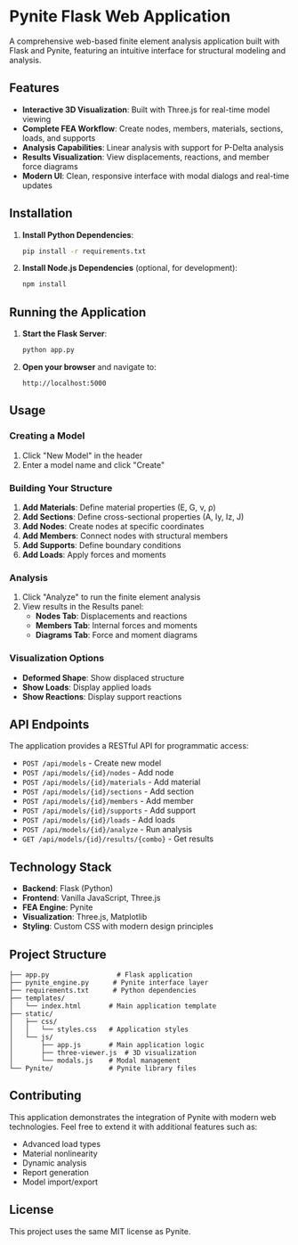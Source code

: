 # Pynite Flask Web Application

A comprehensive web-based finite element analysis application built with Flask and Pynite, featuring an intuitive interface for structural modeling and analysis.

## Features

- **Interactive 3D Visualization**: Built with Three.js for real-time model viewing
- **Complete FEA Workflow**: Create nodes, members, materials, sections, loads, and supports
- **Analysis Capabilities**: Linear analysis with support for P-Delta analysis
- **Results Visualization**: View displacements, reactions, and member force diagrams
- **Modern UI**: Clean, responsive interface with modal dialogs and real-time updates

## Installation

1. **Install Python Dependencies**:
   ```bash
   pip install -r requirements.txt
   ```

2. **Install Node.js Dependencies** (optional, for development):
   ```bash
   npm install
   ```

## Running the Application

1. **Start the Flask Server**:
   ```bash
   python app.py
   ```

2. **Open your browser** and navigate to:
   ```
   http://localhost:5000
   ```

## Usage

### Creating a Model

1. Click "New Model" in the header
2. Enter a model name and click "Create"

### Building Your Structure

1. **Add Materials**: Define material properties (E, G, ν, ρ)
2. **Add Sections**: Define cross-sectional properties (A, Iy, Iz, J)
3. **Add Nodes**: Create nodes at specific coordinates
4. **Add Members**: Connect nodes with structural members
5. **Add Supports**: Define boundary conditions
6. **Add Loads**: Apply forces and moments

### Analysis

1. Click "Analyze" to run the finite element analysis
2. View results in the Results panel:
   - **Nodes Tab**: Displacements and reactions
   - **Members Tab**: Internal forces and moments
   - **Diagrams Tab**: Force and moment diagrams

### Visualization Options

- **Deformed Shape**: Show displaced structure
- **Show Loads**: Display applied loads
- **Show Reactions**: Display support reactions

## API Endpoints

The application provides a RESTful API for programmatic access:

- `POST /api/models` - Create new model
- `POST /api/models/{id}/nodes` - Add node
- `POST /api/models/{id}/materials` - Add material
- `POST /api/models/{id}/sections` - Add section
- `POST /api/models/{id}/members` - Add member
- `POST /api/models/{id}/supports` - Add support
- `POST /api/models/{id}/loads` - Add loads
- `POST /api/models/{id}/analyze` - Run analysis
- `GET /api/models/{id}/results/{combo}` - Get results

## Technology Stack

- **Backend**: Flask (Python)
- **Frontend**: Vanilla JavaScript, Three.js
- **FEA Engine**: Pynite
- **Visualization**: Three.js, Matplotlib
- **Styling**: Custom CSS with modern design principles

## Project Structure

```
├── app.py                 # Flask application
├── pynite_engine.py      # Pynite interface layer
├── requirements.txt      # Python dependencies
├── templates/
│   └── index.html       # Main application template
├── static/
│   ├── css/
│   │   └── styles.css   # Application styles
│   └── js/
│       ├── app.js       # Main application logic
│       ├── three-viewer.js  # 3D visualization
│       └── modals.js    # Modal management
└── Pynite/              # Pynite library files
```

## Contributing

This application demonstrates the integration of Pynite with modern web technologies. Feel free to extend it with additional features such as:

- Advanced load types
- Material nonlinearity
- Dynamic analysis
- Report generation
- Model import/export

## License

This project uses the same MIT license as Pynite.